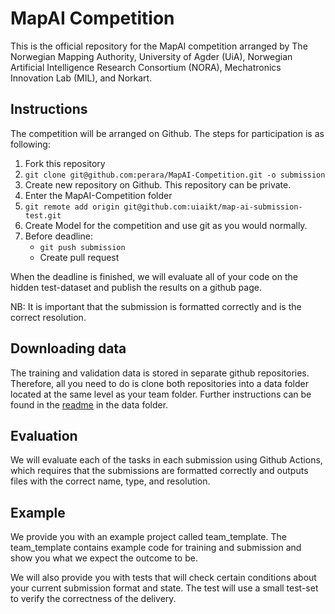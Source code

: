 # MapAI Competition

This is the official repository for the MapAI competition arranged by The Norwegian Mapping Authority, University of Agder (UiA),
Norwegian Artificial Intelligence Research Consortium (NORA), Mechatronics Innovation Lab (MIL), and Norkart.

## Instructions

The competition will be arranged on Github. The steps for participation is as following:

1. Fork this repository
2. `git clone git@github.com:perara/MapAI-Competition.git -o submission `
3. Create new repository on Github. This repository can be private.
4. Enter the MapAI-Competition folder
5. `git remote add origin git@github.com:uiaikt/map-ai-submission-test.git`
6. Create Model for the competition and use git as you would normally.
7. Before deadline:
   * `git push submission`
   * Create pull request

When the deadline is finished, we will evaluate all of your code on the hidden test-dataset and publish the results
on a github page.

NB: It is important that the submission is formatted correctly and is the correct resolution.

## Downloading data

The training and validation data is stored in separate github repositories.
Therefore, all you need to do is clone both repositories into a data folder
located at the same level as your team folder. Further instructions can be
found in the [readme](./data/README.md) in the data folder.

## Evaluation

We will evaluate each of the tasks in each submission using Github Actions, which requires that the submissions
are formatted correctly and outputs files with the correct name, type, and resolution.

## Example

We provide you with an example project called team_template. The team_template contains example code for training and submission
and show you what we expect the outcome to be. 

We will also provide you with tests that will check certain conditions about your current
submission format and state. The test will use a small test-set to verify the correctness of the delivery.
